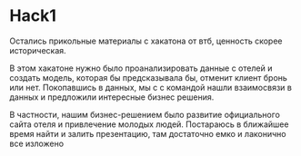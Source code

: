 # Hack1
Остались прикольные материалы с хакатона от втб, ценность скорее историческая.

В этом хакатоне нужно было проанализировать данные с отелей и создать модель, которая бы предсказывала бы, отменит клиент бронь или нет. Покопавшись в данных, мы с с командой нашли взаимосвязи в данных и предложили интересные бизнес решения. 

В частности, нашим бизнес-решением было развитие официального сайта отеля и привлечение молодых людей. Постараюсь в ближайшее время найти и залить презентацию, там достаточно емко и лаконично все изложено
